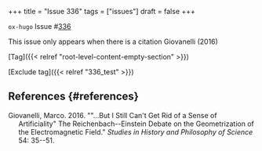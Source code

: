 +++
title = "Issue 336"
tags = ["issues"]
draft = false
+++

`ox-hugo` Issue
\#[336](https://github.com/kaushalmodi/ox-hugo/issues/336)

This issue only appears when there is a citation Giovanelli (2016)

[Tag]({{< relref "root-level-content-empty-section" >}})

[Exclude tag]({{< relref "336_test" >}})

## References {#references}

<div id="refs" class="references csl-bib-body hanging-indent">

<div id="ref-giovanelli2016" class="csl-entry">

Giovanelli, Marco. 2016. "\"\...But I Still Can't Get Rid of a Sense of
Artificiality\" The Reichenbach--Einstein Debate on the Geometrization
of the Electromagnetic Field." *Studies in History and Philosophy of
Science* 54: 35--51.

</div>

</div>
